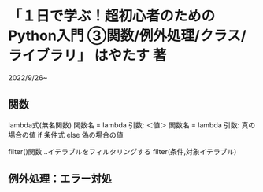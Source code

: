 # 「１日で学ぶ！超初心者のためのPython入門 ③関数/例外処理/クラス/ライブラリ」 はやたす 著

2022/9/26~

## 関数

lambda式(無名関数)
関数名 = lambda 引数: ＜値＞
関数名 = lambda 引数: 真の場合の値 if 条件式 else 偽の場合の値

filter()関数 ..イテラブルをフィルタリングする
filter(条件,対象イテラブル)

## 例外処理：エラー対処

